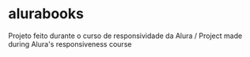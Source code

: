 # alurabooks
Projeto feito durante o curso de responsividade da Alura / Project made during Alura's responsiveness course
